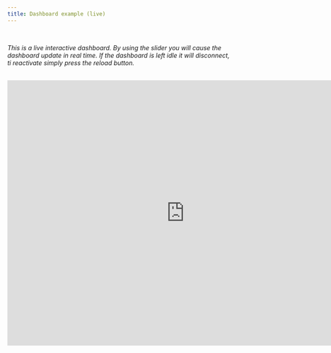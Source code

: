 ```yaml
---
title: Dashboard example (live)
---
```


<br/>

*This is a live interactive dashboard. By using the slider you will cause the dashboard update in real time. If the dashboard is left idle it will disconnect, ti reactivate simply press the reload button.*

<br/>

<iframe src="https://reproducible.shinyapps.io/dashboard_example/" width="800" height="600" style="border:none;"></iframe>





